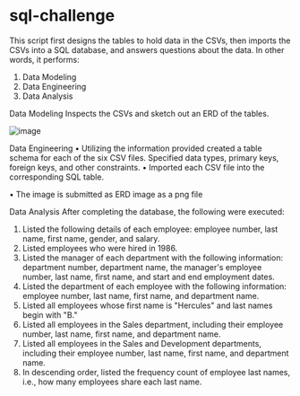 # sql-challenge

This script first designs the tables to hold data in the CSVs, then imports the CSVs into a SQL database, and answers questions about the data. In other words, it performs:
1.	Data Modeling
2.	Data Engineering
3.	Data Analysis


Data Modeling
Inspects the CSVs and sketch out an ERD of the tables.


![image](https://user-images.githubusercontent.com/125619215/235826984-054a5369-c0d0-4d1f-bba2-fd07cd75e5ca.png)

Data Engineering
•	Utilizing the information provided created a table schema for each of the six CSV files. Specified data types, primary keys, foreign keys, and other constraints.
•	Imported each CSV file into the corresponding SQL table.

•	The image is submitted as ERD image as a png file


Data Analysis
After completing the database, the following were executed:
1.	Listed the following details of each employee: employee number, last name, first name, gender, and salary.
2.	Listed employees who were hired in 1986.
3.	Listed the manager of each department with the following information: department number, department name, the manager's employee number, last name, first name, and start and end employment dates.
4.	Listed the department of each employee with the following information: employee number, last name, first name, and department name.
5.	Listed all employees whose first name is "Hercules" and last names begin with "B."
6.	Listed all employees in the Sales department, including their employee number, last name, first name, and department name.
7.	Listed all employees in the Sales and Development departments, including their employee number, last name, first name, and department name.
8.	In descending order, listed the frequency count of employee last names, i.e., how many employees share each last name.


